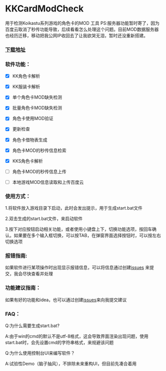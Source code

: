 # KKCardModCheck

用于检测Koikastu系列游戏的角色卡的MOD 工具
PS:服务器功能暂时寄了，因为百度云取消了秒传功能导致，后续看看怎么处理这个问题。目前MOD数据服务器也经历迁移，移动把我公网IP收回去了让我欲哭无泪，暂时还没重新搭建。
### [下载地址](https://github.com/GenesisAN/KKCardModCheck/releases)

### 软件功能：
- [x] KK角色卡解析

- [X] KK服装卡解析

- [x] 单个角色卡MOD缺失检测

- [x] 批量角色卡MOD缺失检测

- [x] 角色卡使用MOD验证

- [x] 更新检查

- [x] 角色卡借物表生成

- [x] 角色卡MOD的秒传信息检索

- [x] KKS角色卡解析

- [ ] 角色卡MOD的秒传信息上传

- [ ] 本地游戏MOD信息读取和上传百度云



### 使用方式：

1.将软件放入游戏目录下启动，此时会发出提示，用于生成start.bat文件

2.双击生成的start.bat文件，来启动软件

3.按下对应按钮启动相关功能，或者使用小键盘上下，切换功能选项，按回车确认。如果要在多个输入框切换，可以按TAB，在弹窗界面选择按钮时，可以按左右切换选项

### 报错指南:



如果软件进行某项操作时出现显示报错信息，可以将信息通过创建[issues](https://github.com/GenesisAN/KKCardModCheck/issues/new)
来提交，我会尽快查看并处理

### 功能建议指南：

如果有好的功能和idea，也可以通过创建[issues](https://github.com/GenesisAN/KKCardModCheck/issues/new)来向我提交建议

### FAQ：

Q:为什么需要生成start.bat?

A:由于win的cmd的默认不是utf-8格式，这会导致界面渲染出现问题，使用start.bat时，会先设置cmd的字符串格式，来规避该问题

Q:为什么使用控制台UI来编写软件？

A:试验性Demo（脑子抽风），不排除未来重构UI，但目前先凑合着用



